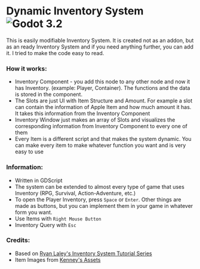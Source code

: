 # Dynamic Inventory System ![Godot 3.2](https://img.shields.io/badge/godot-v3.2-%23478cbf)
This is easily modifiable Inventory System. It is created not as an addon, but as an ready Inventory System and if you need anything further, you can add it. I tried to make the code easy to read.

### How it works:
- Inventory Component - you add this node to any other node and now it has Inventory. (example: Player, Container). The functions and the data is stored in the component.
- The Slots are just UI with Item Structure and Amount. For example a slot can contain the information of Apple Item and how much amount it has. It takes this information from the Inventory Component
- Inventory Window just makes an array of Slots and visualizes the corresponding information from Inventory Component to every one of them
- Every Item is a different script and that makes the system dynamic. You can make every item to make whatever function you want and is very easy to use

### Information:
- Written in GDScript
- The system can be extended to almost every type of game that uses Inventory (RPG, Survival, Action-Adventure, etc.)
- To open the Player Inventory, press `Space` or `Enter`. Other things are made as buttons, but you can implement them in your game in whatever form you want.
- Use Items with `Right Mouse Button`
- Inventory Query with `Esc`

### Credits:
- Based on [Ryan Laley's Inventory System Tutorial Series](https://www.youtube.com/watch?v=yxqSkFNAzE0&list=PL4G2bSPE_8uktjEdP4ZuRq5r2o4JMdZfM)
- Item Images from [Kenney's Assets](https://www.kenney.nl/assets/voxel-pack)

